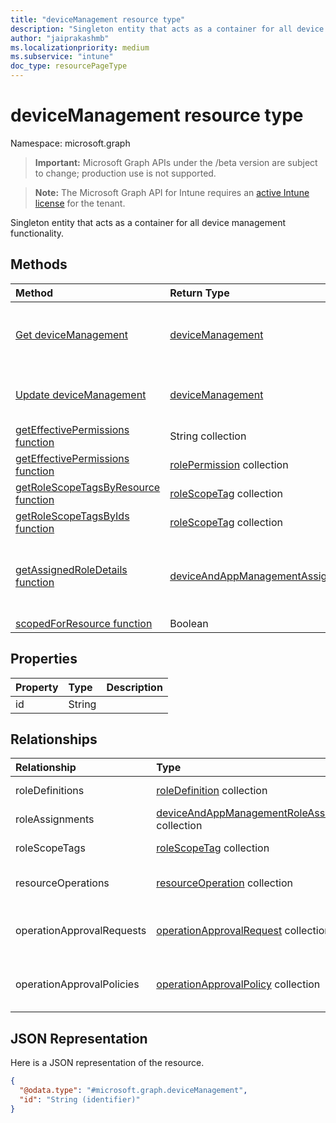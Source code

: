 ```yaml
---
title: "deviceManagement resource type"
description: "Singleton entity that acts as a container for all device management functionality."
author: "jaiprakashmb"
ms.localizationpriority: medium
ms.subservice: "intune"
doc_type: resourcePageType
---
```


# deviceManagement resource type

Namespace: microsoft.graph

> **Important:** Microsoft Graph APIs under the /beta version are subject to change; production use is not supported.

> **Note:** The Microsoft Graph API for Intune requires an [active Intune license](https://go.microsoft.com/fwlink/?linkid=839381) for the tenant.

Singleton entity that acts as a container for all device management functionality.

## Methods
|Method|Return Type|Description|
|:---|:---|:---|
|[Get deviceManagement](../api/intune-rbac-devicemanagement-get.md)|[deviceManagement](../resources/intune-rbac-devicemanagement.md)|Read properties and relationships of the [deviceManagement](../resources/intune-rbac-devicemanagement.md) object.|
|[Update deviceManagement](../api/intune-rbac-devicemanagement-update.md)|[deviceManagement](../resources/intune-rbac-devicemanagement.md)|Update the properties of a [deviceManagement](../resources/intune-rbac-devicemanagement.md) object.|
|[getEffectivePermissions function](../api/intune-rbac-devicemanagement-geteffectivepermissions.md)|String collection||
|[getEffectivePermissions function](../api/intune-rbac-devicemanagement-geteffectivepermissions.md)|[rolePermission](../resources/intune-rbac-rolepermission.md) collection||
|[getRoleScopeTagsByResource function](../api/intune-rbac-devicemanagement-getrolescopetagsbyresource.md)|[roleScopeTag](../resources/intune-rbac-rolescopetag.md) collection||
|[getRoleScopeTagsByIds function](../api/intune-rbac-devicemanagement-getrolescopetagsbyids.md)|[roleScopeTag](../resources/intune-rbac-rolescopetag.md) collection||
|[getAssignedRoleDetails function](../api/intune-rbac-devicemanagement-getassignedroledetails.md)|[deviceAndAppManagementAssignedRoleDetails](../resources/intune-rbac-deviceandappmanagementassignedroledetails.md)|Retrieves the assigned role definitions and role assignments of the currently authenticated user.|
|[scopedForResource function](../api/intune-rbac-devicemanagement-scopedforresource.md)|Boolean||

## Properties
|Property|Type|Description|
|:---|:---|:---|
|id|String||

## Relationships
|Relationship|Type|Description|
|:---|:---|:---|
|roleDefinitions|[roleDefinition](../resources/intune-rbac-roledefinition.md) collection|The Role Definitions.|
|roleAssignments|[deviceAndAppManagementRoleAssignment](../resources/intune-rbac-deviceandappmanagementroleassignment.md) collection|The Role Assignments.|
|roleScopeTags|[roleScopeTag](../resources/intune-rbac-rolescopetag.md) collection|The Role Scope Tags.|
|resourceOperations|[resourceOperation](../resources/intune-rbac-resourceoperation.md) collection|The Resource Operations.|
|operationApprovalRequests|[operationApprovalRequest](../resources/intune-rbac-operationapprovalrequest.md) collection|The Operation Approval Requests|
|operationApprovalPolicies|[operationApprovalPolicy](../resources/intune-rbac-operationapprovalpolicy.md) collection|The Operation Approval Policies|

## JSON Representation
Here is a JSON representation of the resource.
<!-- {
  "blockType": "resource",
  "keyProperty": "id",
  "@odata.type": "microsoft.graph.deviceManagement"
}
-->
``` json
{
  "@odata.type": "#microsoft.graph.deviceManagement",
  "id": "String (identifier)"
}
```
